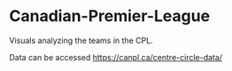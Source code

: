 # Canadian-Premier-League
Visuals analyzing the teams in the CPL.

Data can be accessed https://canpl.ca/centre-circle-data/

